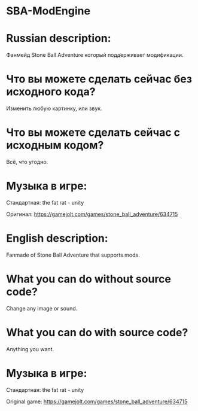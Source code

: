 # SBA-ModEngine

# Russian description:
Фанмейд Stone Ball Adventure который поддерживает модификации.

# Что вы можете сделать сейчас без исходного кода?

Изменить любую картинку, или звук.

# Что вы можете сделать сейчас с исходным кодом?

Всё, что угодно.

# Музыка в игре:

Стандартная: the fat rat - unity

Оригинал: https://gamejolt.com/games/stone_ball_adventure/634715

# English description:
Fanmade of Stone Ball Adventure that supports mods.

# What you can do without source code?

Change any image or sound.

# What you can do with source code?

Anything you want.

# Музыка в игре:

Стандартная: the fat rat - unity

Original game: https://gamejolt.com/games/stone_ball_adventure/634715